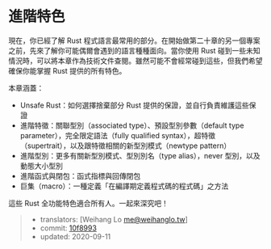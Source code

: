 # 進階特色

現在，你已經了解 Rust 程式語言最常用的部分。在開始做第二十章的另一個專案之前，先來了解你可能偶爾會遇到的語言種種面向。當你使用 Rust 碰到一些未知情況時，可以將本章作為技術文件查閱。雖然可能不會經常碰到這些，但我們希望確保你能掌握 Rust 提供的所有特色。

本章涵蓋：

* Unsafe Rust：如何選擇捨棄部分 Rust 提供的保證，並自行負責維護這些保證
* 進階特徵：關聯型別（associated type）、預設型別參數（default type parameter），完全限定語法（fully qualified syntax），超特徵（supertrait），以及跟特徵相關的新型別模式（newtype pattern）
* 進階型別：更多有關新型別模式、型別別名（type alias），never 型別，以及動態大小型別
* 進階函式與閉包：函式指標與回傳閉包
* 巨集（macro）：一種定義「在編譯期定義程式碼的程式碼」之方法

這些 Rust 全功能特色適合所有人。一起來深究吧！

> - translators: [Weihang Lo <me@weihanglo.tw>]
> - commit: [10f8993](https://github.com/rust-lang/book/blob/10f89936b02dc366a2d0b34083b97cadda9e0ce4/src/ch19-00-advanced-features.md)
> - updated: 2020-09-11
